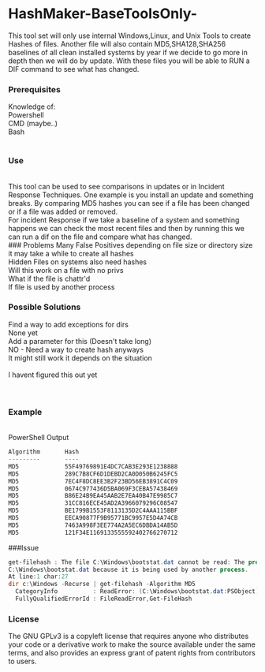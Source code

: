 # HashMaker-BaseToolsOnly-

This tool set will only use internal Windows,Linux, and Unix Tools to create Hashes of files.
Another file will also contain MD5,SHA128,SHA256 baselines of all clean installed systems by 
year if we decide to go more in depth then we will do by update. With these files you will 
be able to RUN a DIF command to see what has changed.

### Prerequisites

Knowledge of:<br />
Powershell <br />
CMD (maybe..) <br />
Bash <br />
<br />
### Use
<br />
This tool can be used to see comparisons in updates or in Incident Response Techniques.
One example is you install an update and something breaks. By comparing MD5 hashes you
can see if a file has been changed or if a file was added or removed. 
<br />
For incident Response if we take a baseline of a system and something happens we can check
the most recent files and then by running this we can run a dif on the file and compare 
what has changed.
<br />
### Problems
Many False Positives
depending on file size or directory size it may take a while to create all hashes<br />
Hidden Files on systems also need hashes<br />
Will this work on a file with no privs<br />
What if the file is chattr'd<br />
If file is used by another process<br />

### Possible Solutions
Find a way to add exceptions for dirs<br />
None yet<br />
Add a parameter for this (Doesn't take long)<br />
NO - Need a way to create hash anyways<br />
It might still work it depends on the situation<br /><br />
I havent figured this out yet<br /><br />
<br />
### Example
<br />
PowerShell Output<br />

```powershell
Algorithm       Hash                                                                   Path 
---------       ----                                                                   ----
MD5             55F49769891E4DC7CAB3E293E1238888                                       C:\Windows\bfsvc.exe
MD5             289C7B8CF6D1DEBD2CA0D050B6245FC5                                       C:\Windows\appcompat\UA\Appra...
MD5             7EC4F8DC8EE3B2F23BD56EB3891C4C09                                       C:\Windows\appcompat\UA\Gener...
MD5             0674C977436D5BA069F3CEBA57438469                                       C:\Windows\apppatch\AcRes.dll
MD5             B86E24B9EA45AAB2E7EA40B47E9985C7                                       C:\Windows\apppatch\drvmain.sdb
MD5             31CC816ECE45AD2A3966079296C08547                                       C:\Windows\apppatch\frxmain.sdb
MD5             BE1799B1553F8113135D2C4AAA115BBF                                       C:\Windows\apppatch\msimain.sdb
MD5             EECA90877F9B95771BC9957E5D4A74CB                                       C:\Windows\apppatch\pcamain.sdb
MD5             7463A998F3EE774A2A5EC6DBDA14AB5D                                       C:\Windows\apppatch\sysmain.sdb
MD5             121F34E1169133555592402766270712                                       C:\Windows\apppatch\en-US\AcR...
```
###Issue
<br />
```powershell
get-filehash : The file C:\Windows\bootstat.dat cannot be read: The process cannot access the file
C:\Windows\bootstat.dat because it is being used by another process.
At line:1 char:27
dir c:\Windows -Recurse | get-filehash -Algorithm MD5
  CategoryInfo          : ReadError: (C:\Windows\bootstat.dat:PSObject) Write-Error, WriteErrorException
  FullyQualifiedErrorId : FileReadError,Get-FileHash
```

### License<br />
The GNU GPLv3 is a copyleft license that requires anyone who distributes your code
or a derivative work to make the source available under the same terms, and also 
provides an express grant of patent rights from contributors to users.
